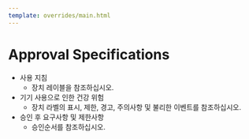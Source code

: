 ```yaml
---
template: overrides/main.html
---
```


# Approval Specifications

* 사용 지침
  * 장치 레이블을 참조하십시오.
* 기기 사용으로 인한 건강 위험
  * 장치 라벨의 표시, 제한, 경고, 주의사항 및 불리한 이벤트를 참조하십시오.
* 승인 후 요구사항 및 제한사항
  * 승인순서를 참조하십시오.